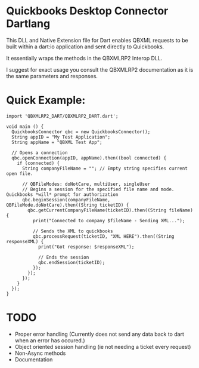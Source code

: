 Quickbooks Desktop Connector Dartlang
=====================================

This DLL and Native Extension file for Dart enables QBXML requests to be built within a dart:io application and sent directly to Quickbooks. 


It essentially wraps the methods in the QBXMLRP2 Interop DLL.

I suggest for exact usage you consult the QBXMLRP2 documentation as it is the same parameters and responses.


Quick Example:
==============


    import 'QBXMLRP2_DART/QBXMLRP2_DART.dart';
    
    void main () {
      QuickbooksConnector qbc = new QuickbooksConnector();
      String appID = "My Test Application";
      String appName = "QBXML Test App";
      
      // Opens a connection
      qbc.openConnection(appID, appName).then((bool connected) {
        if (connected) {
          String companyFileName = ""; // Empty string specifies current open file.
          
          // QBFileModes: doNotCare, multiUser, singleUser
          // Begins a session for the specified file name and mode. Quickbooks *will* prompt for authorization
          qbc.beginSession(companyFileName, QBFileMode.doNotCare).then((String ticketID) {
            qbc.getCurrentCompanyFileName(ticketID).then((String fileName) { 
              print("Connected to company $fileName - Sending XML...");
              
              // Sends the XML to quickbooks
              qbc.processRequest(ticketID, "XML HERE").then((String responseXML) {
                print("Got response: $responseXML");
                
                // Ends the session
                qbc.endSession(ticketID);
              });
            });
          });
        }
      });
    }


TODO
====
 
- Proper error handling (Currently does not send any data back to dart when an error has occured.)
- Object oriented session handling (ie not needing a ticket every request)
- Non-Async methods
- Documentation
